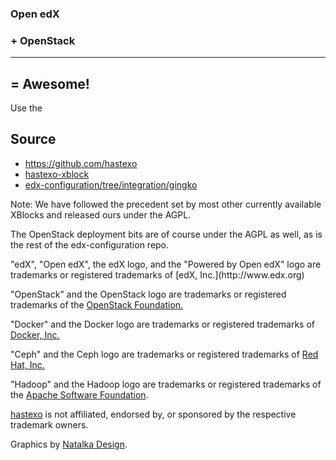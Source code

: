 ### Open edX
### + OpenStack <!-- .element class="fragment" -->
--------
## = Awesome! <!-- .element class="fragment" -->


Use the
## Source

- https://github.com/hastexo
- [hastexo-xblock](https://github.com/hastexo/hastexo-xblock)
- [edx-configuration/tree/integration/gingko](https://github.com/hastexo/edx-configuration/tree/integration/gingko)

Note: We have followed the precedent set by most other currently
available XBlocks and released ours under the AGPL.

The OpenStack deployment bits are of course under the AGPL as well, as
is the rest of the edx-configuration repo.


<div class="legal">
"edX", "Open edX", the edX logo, and the "Powered by Open edX" logo
are trademarks or registered trademarks of [edX,
Inc.](http://www.edx.org)

"OpenStack" and the OpenStack logo are trademarks or registered
trademarks of the [OpenStack Foundation.](http://www.openstack.org)

"Docker" and the Docker logo are trademarks or registered trademarks
of [Docker, Inc.](http://docker.io)

"Ceph" and the Ceph logo are trademarks or registered trademarks of
[Red Hat, Inc.](http://www.redhat.com)

"Hadoop" and the Hadoop logo are trademarks or registered trademarks
of the [Apache Software Foundation](http://www.apache.org).

[hastexo](https://www.hastexo.com) is not affiliated, endorsed by, or
sponsored by the respective trademark owners.

Graphics by [Natalka Design](http://www.natalkadesign.com/).
</div>
